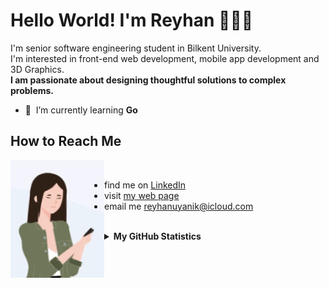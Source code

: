 # Hello World! I'm Reyhan 👩🏻‍💻

I'm senior software engineering student in Bilkent University. <br/>
I'm interested in front-end web development, mobile app development and 3D Graphics. <br/>
**I am passionate about designing thoughtful solutions to complex problems.**

- :seedling: &nbsp;I’m currently learning **Go** 

## How to Reach Me

<img align="left" src="avatar.gif" alt="avatar"> <br/>

- find me on [LinkedIn](https://www.linkedin.com/in/reyhan-uyanik) 
- visit [my web page](http://reyhan-1.github.io/) 
- email me reyhanuyanik@icloud.com

<br/>


<details>
 <summary><b> My GitHub Statistics</b></summary>
 <br/>
     <p>
  <img  height="150px" src= "https://github-readme-stats.vercel.app/api/top-langs/?username=reyhan-1&&layout=compact&langs_count=6show_icons=true&&theme=nightowl"/> 
 <img  height="150px" src="https://github-readme-streak-stats.herokuapp.com/?user=reyhan-1&hide_border=false&theme=nightowl" />
     </p>
</details>




<!--

- reyhanuyanik@icloud.com
- [Hackerrank](https://www.hackerrank.com/reyhanu)
**reyhan-1/reyhan-1** is a ✨ _special_ ✨ repository because its `README.md` (this file) appears on your GitHub profile.
![My Top](https://github-readme-stats.vercel.app/api?username=reyhan-1&show_icons=true&theme=radical)


<details>
  <summary><b> My GitHub Statistics</b></summary>
  <br/>
    <p align="center">
       
    </p>
    <p align="center">
        <img height="137px" src="https://github-readme-stats.vercel.app/api?username=reyhan-1&hide_title=true&hide_border=true&show_icons=true&include_all_commits=true&count_private=true&line_height=21&theme=nightowl" /> 
    </p>
</details>



Here are some ideas to get you started:

- 🔭 I’m currently working on ...
- 🌱 I’m currently learning ...
- 👯 I’m looking to collaborate on ...
- 🤔 I’m looking for help with ...
- 💬 Ask me about ...
- 📫 How to reach me: ...
- 😄 Pronouns: ...
- ⚡ Fun fact: ...

<a href="https://github.com/reyhan-1/reyhan-1">
  <img src="https://github-readme-stats.vercel.app/api?username=reyhan-1&show_icons=true&line_height=27&count_private=true&title_color=ffffff&text_color=c9cacc&icon_color=2bbc8a&bg_color=1d1f21" alt="Reyhan's GitHub Stats" />
</a>
-->

